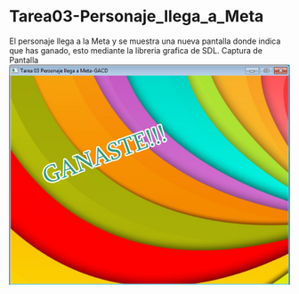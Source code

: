 Tarea03-Personaje_llega_a_Meta
==============================
El personaje llega a la Meta y se muestra una nueva pantalla donde indica que has ganado, esto mediante la libreria
grafica de SDL.
Captura de Pantalla
![Alt text](CapturaPantalla.png "Captura de Pantalla")

